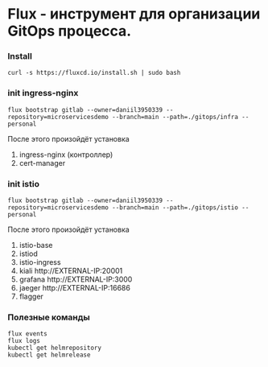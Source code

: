 # Flux - инструмент для организации GitOps процесса.

### Install
```curl -s https://fluxcd.io/install.sh | sudo bash```  

### init ingress-nginx
```flux bootstrap gitlab --owner=daniil3950339 --repository=microservicesdemo --branch=main --path=./gitops/infra --personal```  

После этого произойдёт установка  

1. ingress-nginx (контроллер)  
2. cert-manager  

### init istio
```flux bootstrap gitlab --owner=daniil3950339 --repository=microservicesdemo --branch=main --path=./gitops/istio --personal```  

После этого произойдёт установка  

1. istio-base   
2. istiod  
3. istio-ingress
4. kiali  http://EXTERNAL-IP:20001
5. grafana http://EXTERNAL-IP:3000
6. jaeger http://EXTERNAL-IP:16686
7. flagger


### Полезные команды  
```flux events```    
```flux logs```  
```kubectl get helmrepository```    
```kubectl get helmrelease```  

